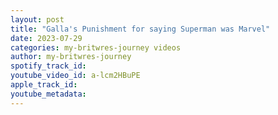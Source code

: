 ```yaml
---
layout: post
title: "Galla's Punishment for saying Superman was Marvel"
date: 2023-07-29
categories: my-britwres-journey videos
author: my-britwres-journey
spotify_track_id: 
youtube_video_id: a-lcm2HBuPE
apple_track_id: 
youtube_metadata: 
---
```

